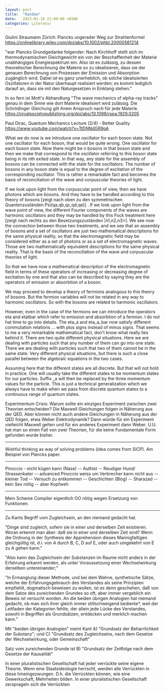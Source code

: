 ```yaml
---
layout: post
title:  "Random"
date:   2023-01-10 21:00:00 +0100
categories: Literatur
---
```

Giulini Straumann Zürich: Plancks ungerader Weg zur Strahlenformel https://onlinelibrary.wiley.com/doi/abs/10.1002/phbl.20000561214

"war Plancks Grundgedanke folgender: Nach Kirchhoff stellt sich im thermodynamischen Gleichgewicht ein von der Beschaffenheit der Materie unabhängiges Energiespektrum ein. Also ist es zulässig, zu dessen theoretischer Berechnung die Materie so zu idealisieren, dass sie der genauen Berechnung von Prozessen der Emission und Absorption zugänglich wird. Dabei ist es ganz unerheblich, ob solche idealisierten Oszillatoren in der Natur überhaupt realisiert werden; es kommt lediglich darauf an, dass sie mit den Naturgesetzen in Einklang stehen."

In so fern ist Mott's Abhandlung "The wave mechanics of alpha-ray tracks" genau in dem Sinne wie dort Materie idealisiert wird zulässig. Die Schrödinger Gleichung gilt ihrem Anspruch nach für jede Materie.
https://royalsocietypublishing.org/doi/abs/10.1098/rspa.1929.0205

Paul Dirac, Quantum Mechanics Lecture (2/4) - Better Quality
https://www.youtube.com/watch?v=TtDNNdGR9pA

What we do now is we introduce one oscillator for each boson state. Not one oscillator for each boson, that would be quite wrong. One oscillator for each boson state. Now there might be n bosons in that boson state and then we make that correspond to the oscillator referring to this boson state being in its nth exited state. In that way, any state for the assembly of bosons can be connected with the state for the oscillators. The number of bosons in any boson state is equal to the degree of excitation of the corresponding oscillator. This is rather a remarkable fact and becomes the basis of reconciliation of the wave and corpuscular theories of light.

If we look upon light from the corpuscular point of view, then we have photons which are bosons. And they have to be handled according to this theory of bosons [zeigt nach oben zu den symmetrischen Quantenzuständen Psi(qa,qb,qc,qd,qe)] . If we look upon light from the wave point of view, the different Fourier components of the waves are harmonic oscillators and they may be handled by this Fock treatment here [zeigt nach rechts zu den Besetzungszuständen |n1,n2,n3>]. We see now the connection between those two treatments, and we see that an assembly of bosons and a set of oscillators are just two mathematical descriptions for the same physical reality, so that the electromagnetic field may be considered either as a set of photons or as a set of electromagnetic waves. Those are two mathematically equivalent descriptions for the same physical reality. That is the basis of the reconciliation of the wave and corpuscular theories of light.

So that we have now a mathematical description of the electromagnetic field in terms of these operators of increasing or decreasing degree of excitation by one and that also can be described by saying they are the operators of emission or absorbtion of a boson.

We may proceed to develop a theory of fermions analogous to this theory of bosons. But the fermion variables will not be related in any way to harmonic oscillators. So with the bosons are related to harmonic oscillators.

However, even in the case of the fermions we can introduce the operators eta and etatbar which refer to emission and absorbtion of a fermion. I do not hat time to go into details. The eta_a and eta_a_bar now satisfy different commutation relations ... with plus signs instead of minus signs. That seems to me a very remarkable mathematical fact, don't know what really lies behind it. There are two quite different physical situations. Here we are dealing with particles such that any number of them can go into one state. There we are dealing with particles such that two of them cannot be in the same state. Very different physical situations, but there is such a close parallel between the algebraic equations in the two cases.

Assuming here that the different states are all discrete. But that will not hold in practice. One will usually take the different states to be momentum states for our particles. Suffix _a will then be replaced by the three momentum values for the particle. This is just a technical generalization which we always have to make when we pass from discrete quantum states to a continuous range of quantum states.

Experimentum Crisis: Warum sollte ein einziges Experiment zwischen zwei Theorien entscheiden? Die Maxwell Gleichungen folgen in Näherung aus der QED. Aber können nicht auch andere Gleichungen in Näherung aus der QED folgen, etwa Weber Elektrodynamik? Dann würde für ein Experiment vielleicht Maxwell gelten und für ein anderes Experiment dann Weber. U.U. hat man so einen Fall von zwei Theorien, für die keine Fundamentale Form gefunden wurde bisher.

---------------
Wishful thinking as way of solving problems (idea comes from SICP). Am Beispiel von Plancks paper.

_____
Pinoccio - nicht kügen kann (Nase) -- Authist -- Reudiger Hund/ Strassenkater -- advanced Pinoccio weiss um Verbrecher kann nicht aus -- kleiner Tod -- Versuch zu entkommen -- Geschichten (Blog) -- Sharazad -- kein Sex nötig -- aber Kopfweh

--------

Mein Scheme Compiler eigentlich OO nötig wegen Ersetzung von Funktionen.

---------
Zu Kants Begriff vom Zugleichsein, an den niemand gedacht hat.

"Dinge sind zugleich, sofern sie in einer und derselben Zeit existieren. Woran erkennt man aber: daß sie in einer und derselben Zeit sind? Wenn die Ordnung in der Synthesis der Apprehension dieses Mannigfaltigen gleichgültig ist, d.i. von A durch B, C, D auf E, oder auch umgekehrt von E zu A gehen kann."

"Also kann das Zugleichsein der Substanzen im Raume nicht anders in der Erfahrung erkannt werden, als unter Voraussetzung einer Wechselwirkung derselben untereinander;"

"In Ermanglung dieser Methode, und bei dem Wahne, synthetische Sätze, welche der Erfahrungsgebrauch des Verstandes als seine Prinzipien empfiehlt, dogmatisch beweisen zu wollen, ist es denn geschehen, daß von dem Satze des zureichenden Grundes so oft, aber immer vergeblich ein Beweis ist versucht worden. An die beiden übrigen Analogien hat niemand gedacht, ob man sich ihrer gleich immer stillschweigend bediente*, weil der Leitfaden der Kategorien fehlte, der allein jede Lücke des Verstandes, sowohl in Begriffen als Grundsätzen, entdecken und merklich machen kann."

Mit "beiden übrigen Analogien" meint Kant A) "Grundsatz der Beharrlichkeit der Substanz"; und C) "Grundsatz des Zugleichseins, nach dem Gesetze der Wechselwirkung, oder Gemeinschaft"

Satz vom zureichenden Grunde ist B) "Grundsatz der Zeitfolge nach dem Gesetze der Kausalität"

In einer pluralistischen Gesellschaft hat jeder verrückte seine eigene Theorie. Wenn eine Staatsideologie herrscht, werden alle Verrückten in diese hineingezwungen. D.h. die Verrückten können, wie eine Gewerkschaft, Mehrheiten bilden. In einer pluralistischen Gesellschaft zersprageln sich die Verrückten
